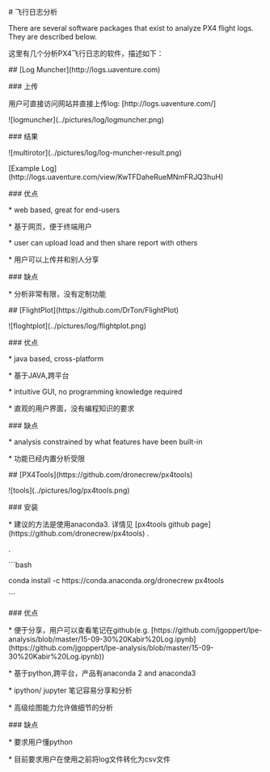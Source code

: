\# 飞行日志分析

There are several software packages that exist to analyze PX4 flight logs. They are described below.

这里有几个分析PX4飞行日志的软件，描述如下：

\#\# \[Log Muncher\]\(http:\/\/logs.uaventure.com\)

\#\#\# 上传

用户可直接访问网站并直接上传log: \[http:\/\/logs.uaventure.com\/\]

!\[logmuncher\]\(..\/pictures\/log\/logmuncher.png\)

\#\#\# 结果

!\[multirotor\]\(..\/pictures\/log\/log-muncher-result.png\)

\[Example Log\]\(http:\/\/logs.uaventure.com\/view\/KwTFDaheRueMNmFRJQ3huH\)

\#\#\# 优点

\* web based, great for end-users

\* 基于网页，便于终端用户

\* user can upload load and then share report with others

\* 用户可以上传并和别人分享

\#\#\# 缺点

\* 分析非常有限，没有定制功能

\#\# \[FlightPlot\]\(https:\/\/github.com\/DrTon\/FlightPlot\)

!\[floghtplot\]\(..\/pictures\/log\/flightplot.png\)

\#\#\# 优点

\* java based, cross-platform

\* 基于JAVA,跨平台

\* intuitive GUI, no programming knowledge required

\* 直观的用户界面，没有编程知识的要求

\#\#\# 缺点

\* analysis constrained by what features have been built-in

\* 功能已经内置分析受限

\#\# \[PX4Tools\]\(https:\/\/github.com\/dronecrew\/px4tools\)

!\[tools\]\(..\/pictures\/log\/px4tools.png\)

\#\#\# 安装

\* 建议的方法是使用anaconda3. 详情见 \[px4tools github page\]\(https:\/\/github.com\/dronecrew\/px4tools\) .

 .

\`\`\`bash

conda install -c https:\/\/conda.anaconda.org\/dronecrew px4tools

\`\`\`

\#\#\# 优点

\* 便于分享，用户可以查看笔记在github\(e.g. \[https:\/\/github.com\/jgoppert\/lpe-analysis\/blob\/master\/15-09-30%20Kabir%20Log.ipynb\]\(https:\/\/github.com\/jgoppert\/lpe-analysis\/blob\/master\/15-09-30%20Kabir%20Log.ipynb\)\)

\* 基于python,跨平台，产品有anaconda 2 and anaconda3

\* ipython\/ jupyter 笔记容易分享和分析

\* 高级绘图能力允许做细节的分析

\#\#\# 缺点

\* 要求用户懂python

\* 目前要求用户在使用之前将log文件转化为csv文件

